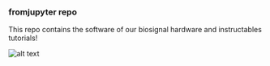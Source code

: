 ### fromjupyter repo

This repo contains the software of our biosignal hardware and instructables tutorials!

![alt text](https://github.com/iflament/fromjupyter/blob/master/diy2.png)
